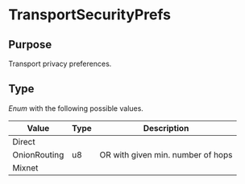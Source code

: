 # TransportSecurityPrefs

## Purpose

Transport privacy preferences.

## Type

*Enum* with the following possible values.

| Value        | Type | Description                       |
|--------------|------|-----------------------------------|
| Direct       |      |                                   |
| OnionRouting | u8   | OR with given min. number of hops |
| Mixnet       |      |                                   |
